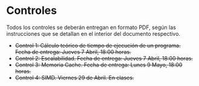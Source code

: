 # Controles

Todos los controles se deberán entregan en formato PDF, según las instrucciones que se detallan en el interior del documento respectivo.

* ~~Control 1: Cálculo teórico de tiempo de ejecución de un programa. Fecha de entrega: Jueves 7 Abril, 18:00 horas.~~
* ~~Control 2: Escalabilidad. Fecha de entrega: Jueves 7 Abril, 18:00 horas.~~
* ~~Control 3: Memoria Cache. Fecha de entrega: Lunes 9 Mayo, 18:00 horas.~~
* ~~Control 4: SIMD. Viernes 29 de Abril. En clases.~~

